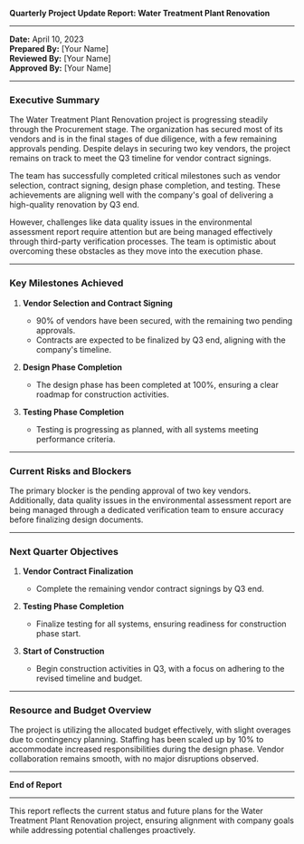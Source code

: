 

**Quarterly Project Update Report: Water Treatment Plant Renovation**

---

**Date:** April 10, 2023  
**Prepared By:** [Your Name]  
**Reviewed By:** [Your Name]  
**Approved By:** [Your Name]

---

### Executive Summary

The Water Treatment Plant Renovation project is progressing steadily through the Procurement stage. The organization has secured most of its vendors and is in the final stages of due diligence, with a few remaining approvals pending. Despite delays in securing two key vendors, the project remains on track to meet the Q3 timeline for vendor contract signings.

The team has successfully completed critical milestones such as vendor selection, contract signing, design phase completion, and testing. These achievements are aligning well with the company's goal of delivering a high-quality renovation by Q3 end.

However, challenges like data quality issues in the environmental assessment report require attention but are being managed effectively through third-party verification processes. The team is optimistic about overcoming these obstacles as they move into the execution phase.

---

### Key Milestones Achieved

1. **Vendor Selection and Contract Signing**  
   - 90% of vendors have been secured, with the remaining two pending approvals.
   - Contracts are expected to be finalized by Q3 end, aligning with the company's timeline.

2. **Design Phase Completion**  
   - The design phase has been completed at 100%, ensuring a clear roadmap for construction activities.

3. **Testing Phase Completion**  
   - Testing is progressing as planned, with all systems meeting performance criteria.

---

### Current Risks and Blockers

The primary blocker is the pending approval of two key vendors. Additionally, data quality issues in the environmental assessment report are being managed through a dedicated verification team to ensure accuracy before finalizing design documents.

---

### Next Quarter Objectives

1. **Vendor Contract Finalization**  
   - Complete the remaining vendor contract signings by Q3 end.
   
2. **Testing Phase Completion**  
   - Finalize testing for all systems, ensuring readiness for construction phase start.

3. **Start of Construction**  
   - Begin construction activities in Q3, with a focus on adhering to the revised timeline and budget.

---

### Resource and Budget Overview

The project is utilizing the allocated budget effectively, with slight overages due to contingency planning. Staffing has been scaled up by 10% to accommodate increased responsibilities during the design phase. Vendor collaboration remains smooth, with no major disruptions observed.

---

**End of Report**

--- 

This report reflects the current status and future plans for the Water Treatment Plant Renovation project, ensuring alignment with company goals while addressing potential challenges proactively.